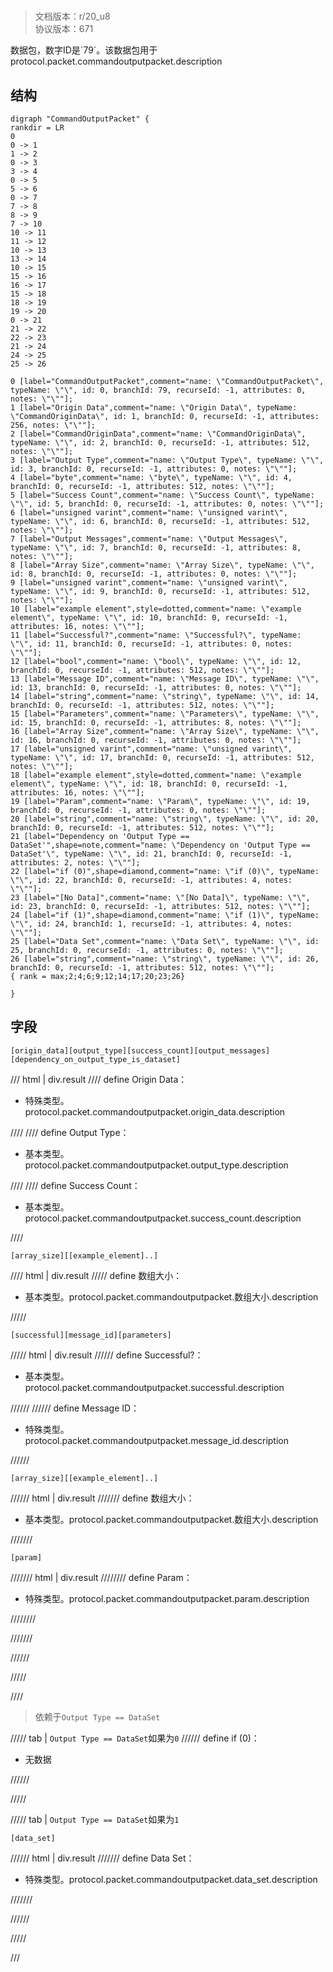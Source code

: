 # <!-- md:samp CommandOutputPacket -->

> 文档版本：r/20_u8<br/>协议版本：671

<!-- md:samp CommandOutputPacket -->数据包，数字ID是`79`。该数据包用于protocol.packet.commandoutputpacket.description

## 结构

```viz
digraph "CommandOutputPacket" {
rankdir = LR
0
0 -> 1
1 -> 2
0 -> 3
3 -> 4
0 -> 5
5 -> 6
0 -> 7
7 -> 8
8 -> 9
7 -> 10
10 -> 11
11 -> 12
10 -> 13
13 -> 14
10 -> 15
15 -> 16
16 -> 17
15 -> 18
18 -> 19
19 -> 20
0 -> 21
21 -> 22
22 -> 23
21 -> 24
24 -> 25
25 -> 26

0 [label="CommandOutputPacket",comment="name: \"CommandOutputPacket\", typeName: \"\", id: 0, branchId: 79, recurseId: -1, attributes: 0, notes: \"\""];
1 [label="Origin Data",comment="name: \"Origin Data\", typeName: \"CommandOriginData\", id: 1, branchId: 0, recurseId: -1, attributes: 256, notes: \"\""];
2 [label="CommandOriginData",comment="name: \"CommandOriginData\", typeName: \"\", id: 2, branchId: 0, recurseId: -1, attributes: 512, notes: \"\""];
3 [label="Output Type",comment="name: \"Output Type\", typeName: \"\", id: 3, branchId: 0, recurseId: -1, attributes: 0, notes: \"\""];
4 [label="byte",comment="name: \"byte\", typeName: \"\", id: 4, branchId: 0, recurseId: -1, attributes: 512, notes: \"\""];
5 [label="Success Count",comment="name: \"Success Count\", typeName: \"\", id: 5, branchId: 0, recurseId: -1, attributes: 0, notes: \"\""];
6 [label="unsigned varint",comment="name: \"unsigned varint\", typeName: \"\", id: 6, branchId: 0, recurseId: -1, attributes: 512, notes: \"\""];
7 [label="Output Messages",comment="name: \"Output Messages\", typeName: \"\", id: 7, branchId: 0, recurseId: -1, attributes: 8, notes: \"\""];
8 [label="Array Size",comment="name: \"Array Size\", typeName: \"\", id: 8, branchId: 0, recurseId: -1, attributes: 0, notes: \"\""];
9 [label="unsigned varint",comment="name: \"unsigned varint\", typeName: \"\", id: 9, branchId: 0, recurseId: -1, attributes: 512, notes: \"\""];
10 [label="example element",style=dotted,comment="name: \"example element\", typeName: \"\", id: 10, branchId: 0, recurseId: -1, attributes: 16, notes: \"\""];
11 [label="Successful?",comment="name: \"Successful?\", typeName: \"\", id: 11, branchId: 0, recurseId: -1, attributes: 0, notes: \"\""];
12 [label="bool",comment="name: \"bool\", typeName: \"\", id: 12, branchId: 0, recurseId: -1, attributes: 512, notes: \"\""];
13 [label="Message ID",comment="name: \"Message ID\", typeName: \"\", id: 13, branchId: 0, recurseId: -1, attributes: 0, notes: \"\""];
14 [label="string",comment="name: \"string\", typeName: \"\", id: 14, branchId: 0, recurseId: -1, attributes: 512, notes: \"\""];
15 [label="Parameters",comment="name: \"Parameters\", typeName: \"\", id: 15, branchId: 0, recurseId: -1, attributes: 8, notes: \"\""];
16 [label="Array Size",comment="name: \"Array Size\", typeName: \"\", id: 16, branchId: 0, recurseId: -1, attributes: 0, notes: \"\""];
17 [label="unsigned varint",comment="name: \"unsigned varint\", typeName: \"\", id: 17, branchId: 0, recurseId: -1, attributes: 512, notes: \"\""];
18 [label="example element",style=dotted,comment="name: \"example element\", typeName: \"\", id: 18, branchId: 0, recurseId: -1, attributes: 16, notes: \"\""];
19 [label="Param",comment="name: \"Param\", typeName: \"\", id: 19, branchId: 0, recurseId: -1, attributes: 0, notes: \"\""];
20 [label="string",comment="name: \"string\", typeName: \"\", id: 20, branchId: 0, recurseId: -1, attributes: 512, notes: \"\""];
21 [label="Dependency on 'Output Type == DataSet'",shape=note,comment="name: \"Dependency on 'Output Type == DataSet'\", typeName: \"\", id: 21, branchId: 0, recurseId: -1, attributes: 2, notes: \"\""];
22 [label="if (0)",shape=diamond,comment="name: \"if (0)\", typeName: \"\", id: 22, branchId: 0, recurseId: -1, attributes: 4, notes: \"\""];
23 [label="[No Data]",comment="name: \"[No Data]\", typeName: \"\", id: 23, branchId: 0, recurseId: -1, attributes: 512, notes: \"\""];
24 [label="if (1)",shape=diamond,comment="name: \"if (1)\", typeName: \"\", id: 24, branchId: 1, recurseId: -1, attributes: 4, notes: \"\""];
25 [label="Data Set",comment="name: \"Data Set\", typeName: \"\", id: 25, branchId: 0, recurseId: -1, attributes: 0, notes: \"\""];
26 [label="string",comment="name: \"string\", typeName: \"\", id: 26, branchId: 0, recurseId: -1, attributes: 512, notes: \"\""];
{ rank = max;2;4;6;9;12;14;17;20;23;26}

}

```

## 字段

```title='CommandOutputPacket'
[origin_data][output_type][success_count][output_messages][dependency_on_output_type_is_dataset]
```

/// html | div.result
//// define
Origin Data：[<!-- md:samp CommandOriginData -->](../types/commandorigindata.md)

- 特殊类型。protocol.packet.commandoutputpacket.origin_data.description


////
//// define
Output Type：<!-- md:samp byte -->

- 基本类型。protocol.packet.commandoutputpacket.output_type.description


////
//// define
Success Count：<!-- md:samp unsigned varint -->

- 基本类型。protocol.packet.commandoutputpacket.success_count.description


////
```title='Output Messages'
[array_size][[example_element]..]
```

//// html | div.result
///// define
数组大小：<!-- md:samp unsigned varint -->

- 基本类型。protocol.packet.commandoutputpacket.数组大小.description


/////
```title='示例元素'
[successful][message_id][parameters]
```

///// html | div.result
////// define
Successful?：<!-- md:samp bool -->

- 基本类型。protocol.packet.commandoutputpacket.successful.description


//////
////// define
Message ID：[<!-- md:samp string -->](../types/string.md)

- 特殊类型。protocol.packet.commandoutputpacket.message_id.description


//////
```title='Parameters'
[array_size][[example_element]..]
```

////// html | div.result
/////// define
数组大小：<!-- md:samp unsigned varint -->

- 基本类型。protocol.packet.commandoutputpacket.数组大小.description


///////
```title='示例元素'
[param]
```

/////// html | div.result
//////// define
Param：[<!-- md:samp string -->](../types/string.md)

- 特殊类型。protocol.packet.commandoutputpacket.param.description


////////

///////

//////

/////

////
> 依赖于`Output Type == DataSet`

///// tab | `Output Type == DataSet`如果为`0`
////// define
if (0)：<!-- md:samp [No Data] -->

- 无数据


//////

/////

///// tab | `Output Type == DataSet`如果为`1`
```title='if (1)'
[data_set]
```

////// html | div.result
/////// define
Data Set：[<!-- md:samp string -->](../types/string.md)

- 特殊类型。protocol.packet.commandoutputpacket.data_set.description


///////

//////

/////

///

